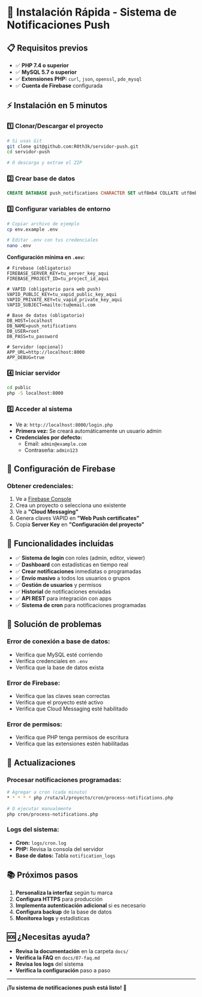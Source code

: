 # 🚀 Instalación Rápida - Sistema de Notificaciones Push

## 📋 Requisitos previos

- ✅ **PHP 7.4 o superior**
- ✅ **MySQL 5.7 o superior**
- ✅ **Extensiones PHP:** `curl`, `json`, `openssl`, `pdo_mysql`
- ✅ **Cuenta de Firebase** configurada

## ⚡ Instalación en 5 minutos

### 1️⃣ **Clonar/Descargar el proyecto**
```bash
# Si usas Git
git clone git@github.com:R0th3k/servidor-push.git
cd servidor-push

# O descarga y extrae el ZIP
```

### 2️⃣ **Crear base de datos**
```sql
CREATE DATABASE push_notifications CHARACTER SET utf8mb4 COLLATE utf8mb4_unicode_ci;
```

### 3️⃣ **Configurar variables de entorno**
```bash
# Copiar archivo de ejemplo
cp env.example .env

# Editar .env con tus credenciales
nano .env
```

**Configuración mínima en `.env`:**
```env
# Firebase (obligatorio)
FIREBASE_SERVER_KEY=tu_server_key_aqui
FIREBASE_PROJECT_ID=tu_project_id_aqui

# VAPID (obligatorio para web push)
VAPID_PUBLIC_KEY=tu_vapid_public_key_aqui
VAPID_PRIVATE_KEY=tu_vapid_private_key_aqui
VAPID_SUBJECT=mailto:tu@email.com

# Base de datos (obligatorio)
DB_HOST=localhost
DB_NAME=push_notifications
DB_USER=root
DB_PASS=tu_password

# Servidor (opcional)
APP_URL=http://localhost:8000
APP_DEBUG=true
```

### 4️⃣ **Iniciar servidor**
```bash
cd public
php -S localhost:8000
```

### 5️⃣ **Acceder al sistema**
- Ve a: `http://localhost:8000/login.php`
- **Primera vez:** Se creará automáticamente un usuario admin
- **Credenciales por defecto:**
  - Email: `admin@example.com`
  - Contraseña: `admin123`

## 🔧 Configuración de Firebase

### **Obtener credenciales:**
1. Ve a [Firebase Console](https://console.firebase.google.com/)
2. Crea un proyecto o selecciona uno existente
3. Ve a **"Cloud Messaging"**
4. Genera claves VAPID en **"Web Push certificates"**
5. Copia **Server Key** en **"Configuración del proyecto"**

## 📱 Funcionalidades incluidas

- ✅ **Sistema de login** con roles (admin, editor, viewer)
- ✅ **Dashboard** con estadísticas en tiempo real
- ✅ **Crear notificaciones** inmediatas o programadas
- ✅ **Envío masivo** a todos los usuarios o grupos
- ✅ **Gestión de usuarios** y permisos
- ✅ **Historial** de notificaciones enviadas
- ✅ **API REST** para integración con apps
- ✅ **Sistema de cron** para notificaciones programadas

## 🚨 Solución de problemas

### **Error de conexión a base de datos:**
- Verifica que MySQL esté corriendo
- Verifica credenciales en `.env`
- Verifica que la base de datos exista

### **Error de Firebase:**
- Verifica que las claves sean correctas
- Verifica que el proyecto esté activo
- Verifica que Cloud Messaging esté habilitado

### **Error de permisos:**
- Verifica que PHP tenga permisos de escritura
- Verifica que las extensiones estén habilitadas

## 🔄 Actualizaciones

### **Procesar notificaciones programadas:**
```bash
# Agregar a cron (cada minuto)
* * * * * php /ruta/al/proyecto/cron/process-notifications.php

# O ejecutar manualmente
php cron/process-notifications.php
```

### **Logs del sistema:**
- **Cron:** `logs/cron.log`
- **PHP:** Revisa la consola del servidor
- **Base de datos:** Tabla `notification_logs`

## 📚 Próximos pasos

1. **Personaliza la interfaz** según tu marca
2. **Configura HTTPS** para producción
3. **Implementa autenticación adicional** si es necesario
4. **Configura backup** de la base de datos
5. **Monitorea logs** y estadísticas

## 🆘 ¿Necesitas ayuda?

- **Revisa la documentación** en la carpeta `docs/`
- **Verifica la FAQ** en `docs/07-faq.md`
- **Revisa los logs** del sistema
- **Verifica la configuración** paso a paso

---

**¡Tu sistema de notificaciones push está listo!** 🎉

